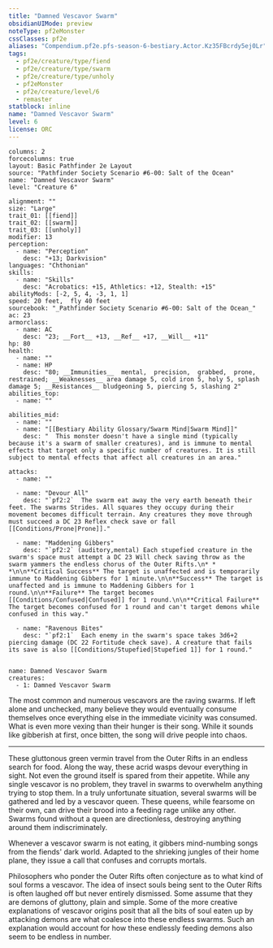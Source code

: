 ```yaml
---
title: "Damned Vescavor Swarm"
obsidianUIMode: preview
noteType: pf2eMonster
cssClasses: pf2e
aliases: "Compendium.pf2e.pfs-season-6-bestiary.Actor.Kz35FBcrdy5ej0Lr" 
tags:
  - pf2e/creature/type/fiend
  - pf2e/creature/type/swarm
  - pf2e/creature/type/unholy
  - pf2eMonster
  - pf2e/creature/level/6
  - remaster
statblock: inline
name: "Damned Vescavor Swarm"
level: 6
license: ORC
---
```


```statblock
columns: 2
forcecolumns: true
layout: Basic Pathfinder 2e Layout
source: "Pathfinder Society Scenario #6-00: Salt of the Ocean"
name: "Damned Vescavor Swarm"
level: "Creature 6"

alignment: ""
size: "Large"
trait_01: [[fiend]]
trait_02: [[swarm]]
trait_03: [[unholy]]
modifier: 13
perception:
  - name: "Perception"
    desc: "+13; Darkvision"
languages: "Chthonian"
skills:
  - name: "Skills"
    desc: "Acrobatics: +15, Athletics: +12, Stealth: +15"
abilityMods: [-2, 5, 4, -3, 1, 1]
speed: 20 feet,  fly 40 feet
sourcebook: "_Pathfinder Society Scenario #6-00: Salt of the Ocean_"
ac: 23
armorclass:
  - name: AC
    desc: "23; __Fort__ +13, __Ref__ +17, __Will__ +11"
hp: 80
health:
  - name: ""
  - name: HP
    desc: "80; __Immunities__  mental,  precision,  grabbed,  prone,  restrained; __Weaknesses__ area damage 5, cold iron 5, holy 5, splash damage 5; __Resistances__ bludgeoning 5, piercing 5, slashing 2"
abilities_top:
  - name: ""

abilities_mid:
  - name: ""
  - name: "[[Bestiary Ability Glossary/Swarm Mind|Swarm Mind]]"
    desc: "  This monster doesn't have a single mind (typically because it's a swarm of smaller creatures), and is immune to mental effects that target only a specific number of creatures. It is still subject to mental effects that affect all creatures in an area."

attacks:
  - name: ""

  - name: "Devour All"
    desc: "`pf2:2`  The swarm eat away the very earth beneath their feet. The swarms Strides. All squares they occupy during their movement becomes difficult terrain. Any creatures they move through must succeed a DC 23 Reflex check save or fall [[Conditions/Prone|Prone]]."

  - name: "Maddening Gibbers"
    desc: "`pf2:2` (auditory,mental) Each stupefied creature in the swarm's space must attempt a DC 23 Will check saving throw as the swarm yammers the endless chorus of the Outer Rifts.\n* * *\n\n**Critical Success** The target is unaffected and is temporarily immune to Maddening Gibbers for 1 minute.\n\n**Success** The target is unaffected and is immune to Maddening Gibbers for 1 round.\n\n**Failure** The target becomes [[Conditions/Confused|Confused]] for 1 round.\n\n**Critical Failure** The target becomes confused for 1 round and can't target demons while confused in this way."

  - name: "Ravenous Bites"
    desc: "`pf2:1`  Each enemy in the swarm's space takes 3d6+2 piercing damage (DC 22 Fortitude check save). A creature that fails its save is also [[Conditions/Stupefied|Stupefied 1]] for 1 round."
 
```

```encounter-table
name: Damned Vescavor Swarm
creatures:
  - 1: Damned Vescavor Swarm
```



The most common and numerous vescavors are the raving swarms. If left alone and unchecked, many believe they would eventually consume themselves once everything else in the immediate vicinity was consumed. What is even more vexing than their hunger is their song. While it sounds like gibberish at first, once bitten, the song will drive people into chaos.

* * *

These gluttonous green vermin travel from the Outer Rifts in an endless search for food. Along the way, these acrid wasps devour everything in sight. Not even the ground itself is spared from their appetite. While any single vescavor is no problem, they travel in swarms to overwhelm anything trying to stop them. In a truly unfortunate situation, several swarms will be gathered and led by a vescavor queen. These queens, while fearsome on their own, can drive their brood into a feeding rage unlike any other. Swarms found without a queen are directionless, destroying anything around them indiscriminately.

Whenever a vescavor swarm is not eating, it gibbers mind-numbing songs from the fiends' dark world. Adapted to the shrieking jungles of their home plane, they issue a call that confuses and corrupts mortals.

Philosophers who ponder the Outer Rifts often conjecture as to what kind of soul forms a vescavor. The idea of insect souls being sent to the Outer Rifts is often laughed off but never entirely dismissed. Some assume that they are demons of gluttony, plain and simple. Some of the more creative explanations of vescavor origins posit that all the bits of soul eaten up by attacking demons are what coalesce into these endless swarms. Such an explanation would account for how these endlessly feeding demons also seem to be endless in number.
